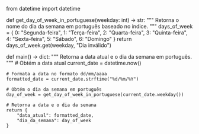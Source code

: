 from datetime import datetime

def get_day_of_week_in_portuguese(weekday: int) -> str:
    """
    Retorna o nome do dia da semana em português baseado no índice.
    """
    days_of_week = {
        0: "Segunda-feira",
        1: "Terça-feira",
        2: "Quarta-feira",
        3: "Quinta-feira",
        4: "Sexta-feira",
        5: "Sábado",
        6: "Domingo"
    }
    return days_of_week.get(weekday, "Dia inválido")

def main() -> dict:
    """
    Retorna a data atual e o dia da semana em português.
    """
    # Obtém a data atual
    current_date = datetime.now()

    # Formata a data no formato dd/mm/aaaa
    formatted_date = current_date.strftime("%d/%m/%Y")

    # Obtém o dia da semana em português
    day_of_week = get_day_of_week_in_portuguese(current_date.weekday())

    # Retorna a data e o dia da semana
    return {
        "data_atual": formatted_date,
        "dia_da_semana": day_of_week
    }
